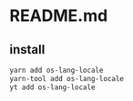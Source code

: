 # README.md

    

## install

```bash
yarn add os-lang-locale
yarn-tool add os-lang-locale
yt add os-lang-locale
```

